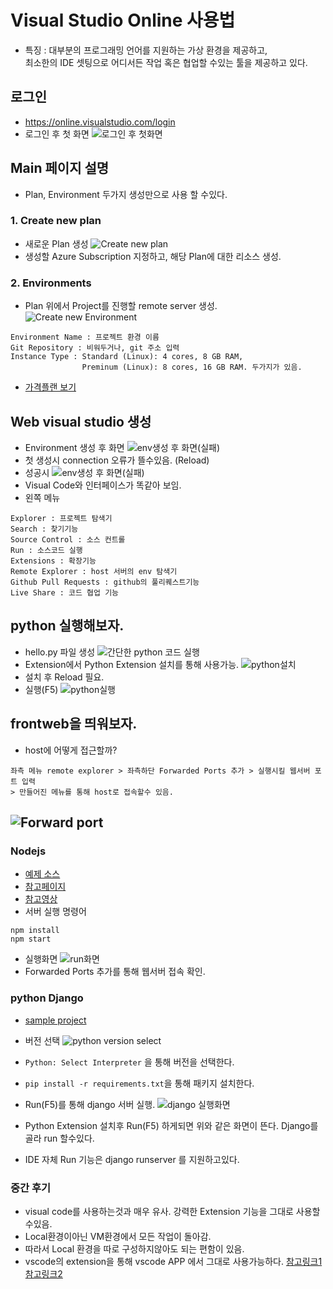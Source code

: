 # Visual Studio Online 사용법
- 특징 : 대부분의 프로그래밍 언어를 지원하는 가상 환경을 제공하고,  
최소한의 IDE 셋팅으로 어디서든 작업 혹은 협업할 수있는 툴을 제공하고 있다.
## 로그인
- https://online.visualstudio.com/login
- 로그인 후 첫 화면
![로그인 후 첫화면](img/first_main.PNG)

## Main 페이지 설명
- Plan, Environment 두가지 생성만으로 사용 할 수있다. 
### 1. Create new plan
- 새로운 Plan 생성
![Create new plan](img/NewPlan.PNG)
- 생성할 Azure Subscription 지정하고, 해당 Plan에 대한 리소스 생성.  
### 2. Environments
- Plan 위에서 Project를 진행할 remote server 생성.
![Create new Environment](img/NewEnv.PNG)
```buildoutcfg
Environment Name : 프로젝트 환경 이름
Git Repository : 비워두거나, git 주소 입력
Instance Type : Standard (Linux): 4 cores, 8 GB RAM,
                Preminum (Linux): 8 cores, 16 GB RAM. 두가지가 있음.
```
- [가격플랜 보기](https://azure.microsoft.com/ko-kr/pricing/details/visual-studio-online/)

## Web visual studio 생성
- Environment 생성 후 화면
![env생성 후 화면(실패)](img/webenv.PNG)
- 첫 생성시 connection 오류가 뜰수있음. (Reload)
- 성공시
![env생성 후 화면(실패)](img/webenv_suc.PNG)
- Visual Code와 인터페이스가 똑같아 보임.
- 왼쪽 메뉴
```
Explorer : 프로젝트 탐색기
Search : 찾기기능
Source Control : 소스 컨트롤
Run : 소스코드 실행
Extensions : 확장기능
Remote Explorer : host 서버의 env 탐색기
Github Pull Requests : github의 풀리퀘스트기능
Live Share : 코드 협업 기능
```

## python 실행해보자.
- hello.py 파일 생성
![간단한 python 코드 실행](img/Runpython.PNG)
- Extension에서 Python Extension 설치를 통해 사용가능.
![python설치](img/extensionInstallpython.PNG)
- 설치 후 Reload 필요.
- 실행(F5)
![python실행](img/RunpythonRes.PNG)

## frontweb을 띄워보자.
- host에 어떻게 접근할까?
```
좌측 메뉴 remote explorer > 좌측하단 Forwarded Ports 추가 > 실행시킬 웹서버 포트 입력
> 만들어진 메뉴를 통해 host로 접속할수 있음.
```
![Forward port](img/forwardport.PNG)
- 
### Nodejs
- [예제 소스](https://github.com/mate365/AzureDevOps_ProblemSolving.git/tree/master/src)
- [참고페이지](https://code.visualstudio.com/docs/nodejs/nodejs-tutorial)
- [참고영상](https://channel9.msdn.com/Series/Visual-Studio-Online-Monaco/Getting-started-with-nodejs)
- 서버 실행 명령어
```
npm install
npm start
```
- 실행화면
![run화면](img/node_run.PNG)
- Forwarded Ports 추가를 통해 웹서버 접속 확인.
### python Django
- [sample project](https://github.com/mate365/python_web_example)
- 버전 선택
![python version select](img/python_venv_choose.PNG)
- `Python: Select Interpreter` 을 통해 버전을 선택한다.
- `pip install -r requirements.txt`을 통해 패키지 설치한다.
- Run(F5)를 통해 django 서버 실행.
![django 실행화면](img/djangoRun.PNG)

- Python Extension 설치후 Run(F5) 하게되면 위와 같은 화면이 뜬다. Django를 골라 run 할수있다.
- IDE 자체 Run 기능은 django runserver 를 지원하고있다.

### 중간 후기
- visual code를 사용하는것과 매우 유사. 강력한 Extension 기능을 그대로 사용할수있음.
- Local환경이아닌 VM환경에서 모든 작업이 돌아감.
- 따라서 Local 환경을 따로 구성하지않아도 되는 편함이 있음.
- vscode의 extension을 통해 vscode APP 에서 그대로 사용가능하다.
[참고링크1](https://evols-atirev.tistory.com/28)
[참고링크2](https://code.visualstudio.com/docs/remote/vsonline)
